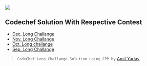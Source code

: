  ![](https://miro.medium.com/max/500/1*1W0-bbmt4iiEpp_pPrS0VQ.png)
 
 ## Codechef Solution With Respective Contest
 - [Dec. Long Challange](https://github.com/nit-ap/CodeChef-Contest/tree/main/SepLongChallenge)
 - [Nov. Long Challange](https://github.com/nit-ap/CodeChef-Contest/tree/main/Nov%20long%20challenges)
 - [Oct. Long challange](https://github.com/nit-ap/CodeChef-Contest/tree/main/OctoberLongchallenge)
 - [Sep. Long Challange](https://github.com/nit-ap/CodeChef-Contest/tree/main/SepLongChallenge)
 
 
> `CodeChef Long Challange Solution using CPP by` [Amit Yadav](https://github.com/amityadav341)
